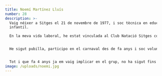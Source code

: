 ```yaml
---
title: Noemí Martínez Lluís
number: 28
description: >-
  Vaig néixer a Sitges el 21 de novembre de 1977, i soc tècnica en educació
  infantil.

  En la meva vida laboral, he estat vinculada al Club Natació Sitges com a monitora de natació i a la llar d'infants la Moixiganga, entre d'altres. Actualment, treballo com a TEEI fent substitucions.


  He sigut pubilla, participo en el carnaval des de fa anys i soc voluntària del Sitges - Festival Internacional de Cinema Fantàstic de Catalunya.


  Tot i que fa 4 anys ja em vaig implicar en el grup, no ha sigut fins ara que m'he volgut involucrar més. Crec que som un grup de persones que, dins la nostra diversitat, tots volem el millor per Sitges, i per això és pel que hem de treballar.
image: /uploads/noemi.jpg
---
```

